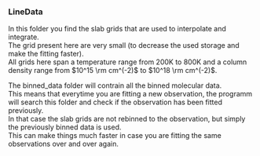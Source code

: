 ### LineData

In this folder you find the slab grids that are used to interpolate and integrate.  
The grid present here are very small (to decrease the used storage and make the fitting faster).  
All grids here span a temperature range from 200K to 800K and a column density range from $10^15 \rm cm^(-2)$ to $10^18 \rm cm^(-2)$.  

The binned_data folder will contrain all the binned molecular data.  
This means that everytime you are fitting a new observation, the programm will search this folder and check if the observation has been fitted previously.  
In that case the slab grids are not rebinned to the observation, but simply the previously binned data is used.  
This can make things much faster in case you are fitting the same observations over and over again. 

